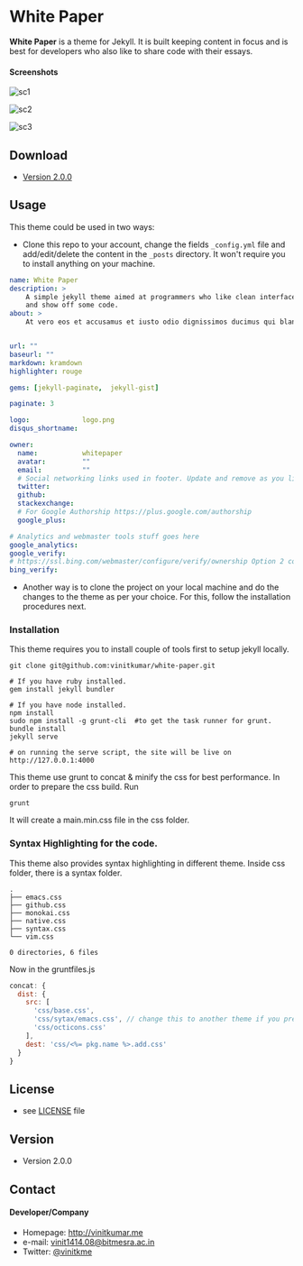 White Paper
======
**White Paper** is a theme for Jekyll. It is built keeping content in focus and is best for developers who also like
to share code with their essays.

#### Screenshots

![sc1](https://cldup.com/HiKXSy5pAr.png "screen1")

![sc2](https://cldup.com/wKmYyj4CGM.png "screen2")

![sc3](https://cldup.com/PnOO95ATKW.png "share")

## Download
* [Version 2.0.0](https://github.com/vinitkumar/white-paper/archive/gh-pages.zip)

## Usage

This theme could be used in two ways: 

- Clone this repo to your account, change the fields `_config.yml` file and add/edit/delete the content in the `_posts` directory. It won't require you to install anything on your machine.


```yaml
name: White Paper
description: >
    A simple jekyll theme aimed at programmers who like clean interface to write posts
    and show off some code.
about: >
    At vero eos et accusamus et iusto odio dignissimos ducimus qui blanditiis praesentium voluptatum deleniti atque corrupti quos dolores et quas molestias excepturi sint occaecati cupiditate non provident, similique sunt in culpa qui officia deserunt mollitia animi, id est laborum et dolorum fuga. Et harum quidem rerum facilis est et expedita distinctio. Nam libero tempore, cum soluta nobis est eligendi optio cumque nihil impedit quo minus id quod maxime placeat facere possimus, omnis voluptas assumenda est, omnis dolor repellendus. Temporibus autem quibusdam et aut officiis debitis aut rerum necessitatibus saepe eveniet ut et voluptates repudiandae sint et molestiae non recusandae. Itaque earum rerum hic tenetur a sapiente delectus, ut aut reiciendis voluptatibus maiores alias consequatur aut perferendis doloribus asperiores repellat.


url: ""
baseurl: "" 
markdown: kramdown
highlighter: rouge

gems: [jekyll-paginate,  jekyll-gist]

paginate: 3

logo:             logo.png
disqus_shortname:

owner:
  name:           whitepaper
  avatar:         ""
  email:          ""
  # Social networking links used in footer. Update and remove as you like.
  twitter:
  github:
  stackexchange:
  # For Google Authorship https://plus.google.com/authorship
  google_plus:

# Analytics and webmaster tools stuff goes here
google_analytics:
google_verify:
# https://ssl.bing.com/webmaster/configure/verify/ownership Option 2 content= goes here
bing_verify:

```

- Another way is to clone the project on your local machine and do the changes to the theme as per your choice. For this, follow the installation procedures next.

### Installation

This theme requires you to install couple of tools first to setup jekyll locally.

```$
git clone git@github.com:vinitkumar/white-paper.git

# If you have ruby installed.
gem install jekyll bundler

# If you have node installed.
npm install
sudo npm install -g grunt-cli  #to get the task runner for grunt.
bundle install
jekyll serve

# on running the serve script, the site will be live on 
http://127.0.0.1:4000
```

This theme use grunt to concat & minify the css for best performance. In order to prepare the css build. Run

```$
grunt
```
It will create a main.min.css file in the css folder.


### Syntax Highlighting for the code.

This theme also provides syntax highlighting in different theme. Inside css folder, there is a syntax folder.

```$
.
├── emacs.css
├── github.css
├── monokai.css
├── native.css
├── syntax.css
└── vim.css

0 directories, 6 files
```

Now in the gruntfiles.js

```js
concat: {
  dist: {
    src: [
      'css/base.css',
      'css/sytax/emacs.css', // change this to another theme if you prefer, like vim.css and run grunt
      'css/octicons.css'
    ],
    dest: 'css/<%= pkg.name %>.add.css'
  }
}
```

## License 
* see [LICENSE](https://github.com/vinitkumar/white-paper/blob/gh-pages/LICENSE) file

## Version 
* Version 2.0.0

## Contact
#### Developer/Company
* Homepage: http://vinitkumar.me
* e-mail: vinit1414.08@bitmesra.ac.in
* Twitter: [@vinitkme](https://twitter.com/vinitkme "vinitkme on twitter")
